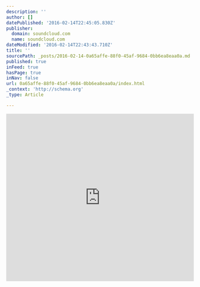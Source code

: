 ```yaml
---
description: ''
author: []
datePublished: '2016-02-14T22:45:05.830Z'
publisher:
  domain: soundcloud.com
  name: soundcloud.com
dateModified: '2016-02-14T22:43:43.710Z'
title: ''
sourcePath: _posts/2016-02-14-0a65affe-88f0-45af-9684-0bb6ea8eaa0a.md
published: true
inFeed: true
hasPage: true
inNav: false
url: 0a65affe-88f0-45af-9684-0bb6ea8eaa0a/index.html
_context: 'http://schema.org'
_type: Article

---
```

<iframe width="100%" height="450" scrolling="no" frameborder="no" src="https://w.soundcloud.com/player/?url=https%3A//api.soundcloud.com/tracks/64028042&amp;auto_play=false&amp;hide_related=false&amp;show_comments=true&amp;show_user=true&amp;show_reposts=false&amp;visual=true" style=""></iframe>